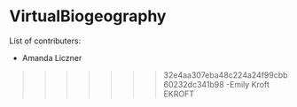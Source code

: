 # VirtualBiogeography

List of contributers:
- Amanda Liczner
>>>>>>> 32e4aa307eba48c224a24f99cbb60232dc341b98
-Emily Kroft EKROFT

